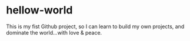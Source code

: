 # hellow-world
This is my fist Github project, so I can learn to build my own projects, and dominate the world...with love & peace.
